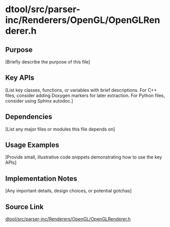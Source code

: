 # dtool/src/parser-inc/Renderers/OpenGL/OpenGLRenderer.h

## Purpose
[Briefly describe the purpose of this file]

## Key APIs
[List key classes, functions, or variables with brief descriptions.
For C++ files, consider adding Doxygen markers for later extraction.
For Python files, consider using Sphinx autodoc.]

## Dependencies
[List any major files or modules this file depends on]

## Usage Examples
[Provide small, illustrative code snippets demonstrating how to use the key APIs]

## Implementation Notes
[Any important details, design choices, or potential gotchas]

## Source Link
[dtool/src/parser-inc/Renderers/OpenGL/OpenGLRenderer.h](link_to_source_repository/dtool/src/parser-inc/Renderers/OpenGL/OpenGLRenderer.h)
